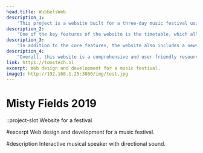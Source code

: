 ```yaml
---
head.title: WubbelsWeb
description_1: 
    "This project is a website built for a three-day music festival using WordPress. The website features a clean and modern design, with a focus on easy navigation and a great user experience."
description_2: 
    "One of the key features of the website is the timetable, which allows users to easily see when and where each artist will be performing. The artist descriptions provide more detailed information about each performer, including biographies and links to their social media accounts. The lineup page showcases all of the artists who will be performing at the festival, allowing users to quickly see who will be there and plan their schedule."
description_3: 
    "In addition to the core features, the website also includes a news section where users can stay up-to-date on the latest developments related to the festival. This includes announcements about new performers, special events, and any other important information. The website also makes it easy for users to purchase tickets, with clear and prominent links to the ticketing page. The ticketing system is integrated directly into the website, allowing users to buy tickets quickly and easily."
description_4: 
    "Overall, this website is a comprehensive and user-friendly resource for anyone interested in attending the music festival. It provides all the information that users need to plan their experience and make the most of the event. The modern design and smooth user experience make it easy and enjoyable to use."
link: https://tomstech.nl
excerpt: Web design and development for a music festival.
image1: http://192.168.1.25:3000/img/test.jpg
---
```

# Misty Fields 2019
::project-slot
Website for a festival

#excerpt
Web design and development for a music festival.

#description
Interactive musical speaker with directional sound.
